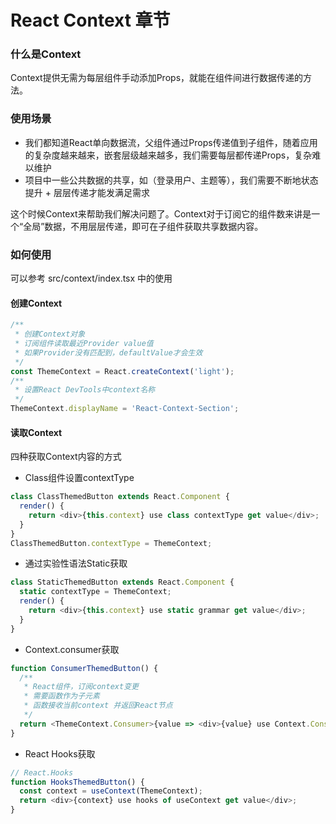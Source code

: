 # React Context 章节

### 什么是Context

Context提供无需为每层组件手动添加Props，就能在组件间进行数据传递的方法。

### 使用场景

- 我们都知道React单向数据流，父组件通过Props传递值到子组件，随着应用的复杂度越来越来，嵌套层级越来越多，我们需要每层都传递Props，复杂难以维护
- 项目中一些公共数据的共享，如（登录用户、主题等），我们需要不断地状态提升 + 层层传递才能发满足需求

这个时候Context来帮助我们解决问题了。Context对于订阅它的组件数来讲是一个“全局”数据，不用层层传递，即可在子组件获取共享数据内容。

### 如何使用

可以参考 src/context/index.tsx 中的使用

#### 创建Context

```javascript
/**
 * 创建Context对象
 * 订阅组件读取最近Provider value值
 * 如果Provider没有匹配到，defaultValue才会生效
 */
const ThemeContext = React.createContext('light');
/**
 * 设置React DevTools中context名称
 */
ThemeContext.displayName = 'React-Context-Section';
```

#### 读取Context

四种获取Context内容的方式

- Class组件设置contextType

```javascript
class ClassThemedButton extends React.Component {
  render() {
    return <div>{this.context} use class contextType get value</div>;
  }
}
ClassThemedButton.contextType = ThemeContext;
```

- 通过实验性语法Static获取

```javascript
class StaticThemedButton extends React.Component {
  static contextType = ThemeContext;
  render() {
    return <div>{this.context} use static grammar get value</div>;
  }
}
```

- Context.consumer获取

```javascript
function ConsumerThemedButton() {
  /**
   * React组件，订阅context变更
   * 需要函数作为子元素
   * 函数接收当前context 并返回React节点
   */
  return <ThemeContext.Consumer>{value => <div>{value} use Context.Consumer get value</div>}</ThemeContext.Consumer>;
}
```

- React Hooks获取

```javascript
// React.Hooks
function HooksThemedButton() {
  const context = useContext(ThemeContext);
  return <div>{context} use hooks of useContext get value</div>;
}
```

